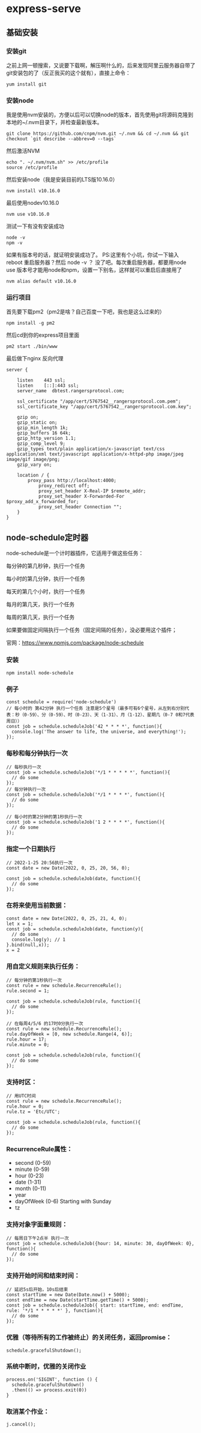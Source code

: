 # express-serve


## 基础安装

### 安装git

之前上网一顿搜索，又说要下载啊，解压啊什么的，后来发现阿里云服务器自带了git安装包的了（反正我买的这个就有），直接上命令：

~~~
yum install git
~~~

### 安装node

我是使用nvm安装的，方便以后可以切换node的版本，首先使用git将源码克隆到本地的~/.nvm目录下，并检查最新版本。

~~~
git clone https://github.com/cnpm/nvm.git ~/.nvm && cd ~/.nvm && git checkout `git describe --abbrev=0 --tags`
~~~

然后激活NVM

~~~
echo ". ~/.nvm/nvm.sh" >> /etc/profile
source /etc/profile
~~~

然后安装node（我是安装目前的LTS版10.16.0）

~~~
nvm install v10.16.0
~~~

最后使用nodev10.16.0

~~~
nvm use v10.16.0
~~~

测试一下有没有安装成功

~~~
node -v
npm -v
~~~

如果有版本号的话，就证明安装成功了。
PS:这里有个小坑，你试一下输入 reboot 重启服务器？然后 node -v ？ 没了吧。每次重启服务器，都要用node use 版本号才能用node和npm，设置一下别名，这样就可以重启后直接用了

~~~
nvm alias default v10.16.0
~~~

### 运行项目

首先要下载pm2（pm2是啥？自己百度一下吧，我也是这么过来的）

```
npm install -g pm2
```

然后cd到你的express项目里面

~~~
pm2 start ./bin/www
~~~

最后做下nginx 反向代理

~~~
server {

    listen    443 ssl;
    listen    [::]:443 ssl;
    server_name  dbtest.rangersprotocol.com;

    ssl_certificate "/app/cert/5767542__rangersprotocol.com.pem";
    ssl_certificate_key "/app/cert/5767542__rangersprotocol.com.key";

    gzip on;
    gzip_static on;
    gzip_min_length 1k;
    gzip_buffers 16 64k;
    gzip_http_version 1.1;
    gzip_comp_level 9;
    gzip_types text/plain application/x-javascript text/css application/xml text/javascript application/x-httpd-php image/jpeg image/gif image/png;
    gzip_vary on;

    location / {
	    proxy_pass http://localhost:4000;
            proxy_redirect off;
            proxy_set_header X-Real-IP $remote_addr;
            proxy_set_header X-Forwarded-For $proxy_add_x_forwarded_for;
            proxy_set_header Connection "";
    }
}
~~~


## node-schedule定时器

node-schedule是一个计时器插件，它适用于做这些任务：

每分钟的第几秒钟，执行一个任务

每小时的第几分钟，执行一个任务

每天的第几个小时，执行一个任务

每月的第几天，执行一个任务

每周的第几天，执行一个任务

如果要做固定间隔执行一个任务（固定间隔的任务），没必要用这个插件；

官网：https://www.npmjs.com/package/node-schedule

### 安装

~~~
npm install node-schedule
~~~

### 例子

~~~
const schedule = require('node-schedule')
// 每小时的 第42分钟 执行一个任务 注意是5个星号（最多可有6个星号，从左到右分别代表：秒（0-59）、分（0-59）、时（0-23）、天（1-31）、月（1-12）、星期几（0-7 0和7代表周日））
const job = schedule.scheduleJob('42 * * * *', function(){
  console.log('The answer to life, the universe, and everything!');
});
~~~

### 每秒和每分钟执行一次

~~~
// 每秒执行一次
const job = schedule.scheduleJob('*/1 * * * * *', function(){
  // do some
});
// 每分钟执行一次
const job = schedule.scheduleJob('*/1 * * * *', function(){
  // do some
});
~~~

~~~
// 每小时的第2分钟的第1秒执行一次
const job = schedule.scheduleJob('1 2 * * * *', function(){
  // do some
});
~~~

### 指定一个日期执行

~~~
// 2022-1-25 20:56执行一次
const date = new Date(2022, 0, 25, 20, 56, 0);

const job = schedule.scheduleJob(date, function(){
  // do some
});
~~~

### 在将来使用当前数据：

~~~
const date = new Date(2022, 0, 25, 21, 4, 0);
let x = 1;
const job = schedule.scheduleJob(date, function(y){
  // do some
  console.log(y); // 1
}.bind(null,x));
x = 2
~~~

### 用自定义规则来执行任务：

~~~
// 每分钟的第1秒执行一次
const rule = new schedule.RecurrenceRule();
rule.second = 1;

const job = schedule.scheduleJob(rule, function(){
  // do some
});
~~~

~~~
// 在每周4/5/6 的17时0分执行一次
const rule = new schedule.RecurrenceRule();
rule.dayOfWeek = [0, new schedule.Range(4, 6)];
rule.hour = 17;
rule.minute = 0;

const job = schedule.scheduleJob(rule, function(){
  // do some
});
~~~

### 支持时区：

~~~
// 用UTC时间
const rule = new schedule.RecurrenceRule();
rule.hour = 0;
rule.tz = 'Etc/UTC';

const job = schedule.scheduleJob(rule, function(){
  // do some
});
~~~

### RecurrenceRule属性：

- second (0-59)
- minute (0-59)
- hour (0-23)
- date (1-31)
- month (0-11)
- year
- dayOfWeek (0-6) Starting with Sunday
- tz

###  支持对象字面量规则：

~~~
// 每周日下午2点半 执行一次
const job = schedule.scheduleJob({hour: 14, minute: 30, dayOfWeek: 0}, function(){
  // do some
});
~~~

### 支持开始时间和结束时间：

~~~
// 延迟5s后开始，10s后结束
const startTime = new Date(Date.now() + 5000);
const endTime = new Date(startTime.getTime() + 5000);
const job = schedule.scheduleJob({ start: startTime, end: endTime, rule: '*/1 * * * * *' }, function(){
  // do some
});
~~~

### 优雅（等待所有的工作被终止）的关闭任务，返回promise：

~~~
schedule.gracefulShutdown();
~~~

### 系统中断时，优雅的关闭作业

~~~
process.on('SIGINT', function () { 
  schedule.gracefulShutdown()
  .then(() => process.exit(0))
}
~~~

### 取消某个作业：

~~~
j.cancel();
~~~